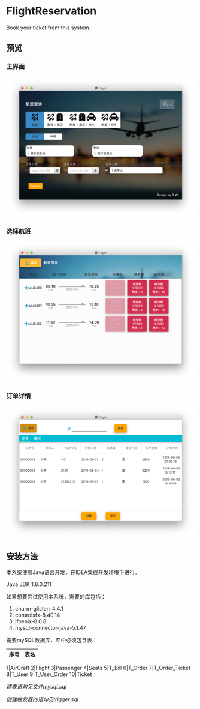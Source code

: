 # FlightReservation
Book your ticket from this system. 

## 预览

### 主界面
![avatar](./Preview/main.png)

### 选择航班
![avatar](./Preview/flightTable.png)

### 订单详情
![avatar](./Preview/orderTable.png)
## 安装方法

本系统使用Java语言开发，在IDEA集成开发环境下进行。

Java JDK 1.8.0.211

如果想要尝试使用本系统，需要的库包括：

1. charm-glisten-4.4.1
2. controlsfx-8.40.14
3. jfoenix-8.0.8
4. mysql-connector-java-5.1.47

需要mySQL数据库，库中必须包含表：

序号|表名
-|-

1|AirCraft
2|Flight
3|Passenger
4|Seats
5|T_Bill
6|T_Order
7|T_Order_Ticket
8|T_User
9|T_User_Order
10|Ticket

*建表语句见文件mysql.sql*

*创建触发器的语句见trigger.sql*